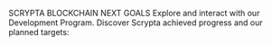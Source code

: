 SCRYPTA BLOCKCHAIN NEXT GOALS
Explore and interact with our Development Program. 
Discover Scrypta achieved progress and our planned targets:

<a href=”https://github.com/scryptachain/roadmap/projects”> </a>
